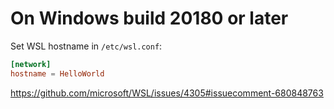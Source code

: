 # On Windows build 20180 or later

Set WSL hostname in `/etc/wsl.conf`:

```toml
[network]
hostname = HelloWorld
```

https://github.com/microsoft/WSL/issues/4305#issuecomment-680848763
